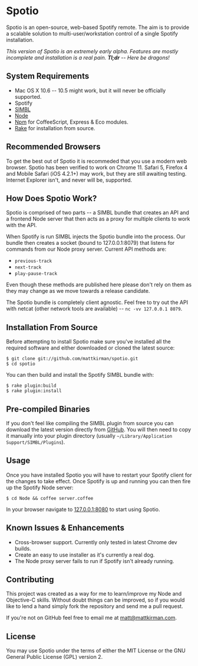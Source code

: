 # Spotio

Spotio is an open-source, web-based Spotify remote. The aim is to provide a scalable solution to multi-user/workstation control of a single Spotify installation.

_This version of Spotio is an extremely early alpha. Features are mostly incomplete and installation is a real pain. **Tl;dr** -- Here be dragons!_


## System Requirements

* Mac OS X 10.6 -- 10.5 might work, but it will never be officially supported.
* Spotify
* [SIMBL](http://www.culater.net/software/SIMBL/SIMBL.php)
* [Node](http://nodejs.org/)
* [Npm](http://npmjs.org/) for CoffeeScript, Express & Eco modules.
* [Rake](http://rake.rubyforge.org/) for installation from source.


## Recommended Browsers

To get the best out of Spotio it is recommeded that you use a modern web browser. Spotio has been verified to work on Chrome 11. Safari 5, Firefox 4 and Mobile Safari (iOS 4.2.1+) may work, but they are still awaiting testing. Internet Explorer isn't, and never will be, supported.


## How Does Spotio Work?

Spotio is comprised of two parts -- a SIMBL bundle that creates an API and a frontend Node server that then acts as a proxy for multiple clients to work with the API.

When Spotify is run SIMBL injects the Spotio bundle into the process. Our bundle then creates a socket (bound to 127.0.0.1:8079) that listens for commands from our Node proxy server. Current API methods are:

* `previous-track`
* `next-track`
* `play-pause-track`

Even though these methods are published here please don't rely on them as they may change as we move towards a release candidate.

The Spotio bundle is completely client agnostic. Feel free to try out the API with netcat (other network tools are available) -- `nc -vv 127.0.0.1 8079`.


## Installation From Source

Before attempting to install Spotio make sure you've installed all the required software and either downloaded or cloned the latest source:

    $ git clone git://github.com/mattkirman/spotio.git
    $ cd spotio

You can then build and install the Spotify SIMBL bundle with:

    $ rake plugin:build
    $ rake plugin:install


## Pre-compiled Binaries

If you don't feel like compiling the SIMBL plugin from source you can download the latest version directly from [GitHub](https://github.com/mattkirman/spotio/downloads). You will then need to copy it manually into your plugin directory (usually `~/Library/Application Support/SIMBL/Plugins`).


## Usage

Once you have installed Spotio you will have to restart your Spotify client for the changes to take effect. Once Spotify is up and running you can then fire up the Spotify Node server:

    $ cd Node && coffee server.coffee

In your browser navigate to [127.0.0.1:8080](http://127.0.0.1:8080) to start using Spotio.


## Known Issues & Enhancements

* Cross-browser support. Currently only tested in latest Chrome dev builds.
* Create an easy to use installer as it's currently a real dog.
* The Node proxy server fails to run if Spotify isn't already running.


## Contributing

This project was created as a way for me to learn/improve my Node and Objective-C skills. Without doubt things can be improved, so if you would like to lend a hand simply fork the repository and send me a pull request.

If you're not on GitHub feel free to email me at <matt@mattkirman.com>.


## License

You may use Spotio under the terms of either the MIT License or the GNU General Public License (GPL) version 2.

